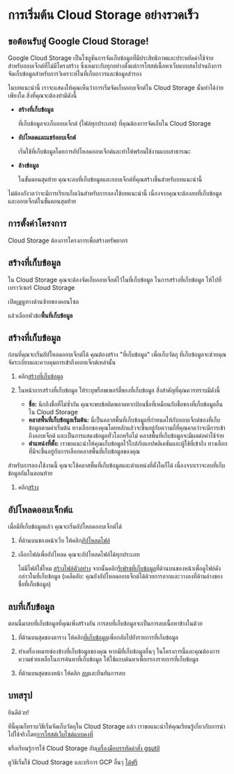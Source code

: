 # การเริ่มต้น Cloud Storage อย่างรวดเร็ว

## ขอต้อนรับสู่ Google Cloud Storage!

<walkthrough-tutorial-url url="https://cloud.google.com/storage/docs/quickstart-console"></walkthrough-tutorial-url>

Google Cloud Storage เป็นโซลูชันการจัดเก็บข้อมูลที่มีประสิทธิภาพและประหยัดค่าใช้จ่ายสำหรับออบเจ็กต์ที่ไม่มีโครงสร้าง ซึ่งเหมาะกับทุกอย่างตั้งแต่การโฮสต์เนื้อหาเว็บแบบสดไปจนถึงการจัดเก็บข้อมูลสำหรับการวิเคราะห์ในที่เก็บถาวรและข้อมูลสำรอง

ในบทแนะนำนี้ เราจะแสดงให้คุณเห็นว่าการเริ่มจัดเก็บออบเจ็กต์ใน Cloud Storage นั้นทำได้ง่ายเพียงใด สิ่งที่คุณจะต้องทำมีดังนี้

  *  **สร้างที่เก็บข้อมูล**

     ที่เก็บข้อมูลจะเก็บออบเจ็กต์ (ไฟล์ทุกประเภท) ที่คุณต้องการจัดเก็บใน Cloud Storage

  *  **อัปโหลดและแชร์ออบเจ็กต์**

     เริ่มใช้ที่เก็บข้อมูลโดยการอัปโหลดออบเจ็กต์และทำให้พร้อมใช้งานแบบสาธารณะ

  *  **ล้างข้อมูล**

     ในขั้นตอนสุดท้าย คุณจะลบที่เก็บข้อมูลและออบเจ็กต์ที่คุณสร้างขึ้นสำหรับบทแนะนำนี้

ไม่ต้องกังวลว่าจะมีการเรียกเก็บเงินสำหรับการลองใช้บทแนะนำนี้ เนื่องจากคุณจะต้องลบที่เก็บข้อมูลและออบเจ็กต์ในขั้นตอนสุดท้าย

## การตั้งค่าโครงการ

Cloud Storage ต้องการโครงการเพื่อสร้างทรัพยากร

<walkthrough-project-billing-setup></walkthrough-project-billing-setup>

## สร้างที่เก็บข้อมูล

ใน Cloud Storage คุณจะต้องจัดเก็บออบเจ็กต์ไว้ในที่เก็บข้อมูล ในการสร้างที่เก็บข้อมูล ให้ไปที่เบราว์เซอร์ Cloud Storage

เปิด[เมนู][spotlight-menu]ทางด้านซ้ายของคอนโซล

แล้วเลือกหัวข้อ**พื้นที่เก็บข้อมูล**

<walkthrough-menu-navigation sectionid="STORAGE_SECTION"></walkthrough-menu-navigation>

## สร้างที่เก็บข้อมูล

ก่อนที่คุณจะเริ่มอัปโหลดออบเจ็กต์ได้ คุณต้องสร้าง "ที่เก็บข้อมูล" เพื่อเก็บวัตถุ ที่เก็บข้อมูลจะช่วยคุณจัดระเบียบและควบคุมการเข้าถึงออบเจ็กต์เหล่านั้น

  1. คลิก[สร้างที่เก็บข้อมูล](walkthrough://spotlight-pointer?cssSelector=#p6ntest-cloudstorage-create-first-bucket-button,)

  1. ในหน้าการสร้างที่เก็บข้อมูล ให้ระบุพร็อพเพอร์ตี้ของที่เก็บข้อมูล สิ่งสำคัญที่คุณควรทราบมีดังนี้

     *  **ชื่อ:** นึกถึงชื่อที่ไม่ซ้ำกัน คุณจะพบข้อผิดพลาดหากป้อนชื่อที่เหมือนกับชื่อของที่เก็บข้อมูลอื่นใน Cloud Storage
     *  **คลาสพื้นที่เก็บข้อมูลเริ่มต้น:** นี่เป็นคลาสพื้นที่เก็บข้อมูลที่กำหนดให้กับออบเจ็กต์ของที่เก็บข้อมูลตามค่าเริ่มต้น ทางเลือกของคุณโดยหลักแล้วจะขึ้นอยู่กับความถี่ที่คุณคาดว่าจะมีการเข้าถึงออบเจ็กต์ และเป็นการแสดงข้อมูลทั่วโลกหรือไม่ คลาสพื้นที่เก็บข้อมูลจะมีผลต่อค่าใช้จ่าย
     *  **ตำแหน่งที่ตั้ง:** เราขอแนะนำให้คุณเก็บข้อมูลไว้ใกล้กับแอปพลิเคชันและผู้ใช้ที่เข้าถึง ทางเลือกที่มีจะขึ้นอยู่กับการเลือกคลาสพื้นที่เก็บข้อมูลของคุณ

สำหรับการลองใช้งานนี้ คุณจะใช้คลาสพื้นที่เก็บข้อมูลและตำแหน่งที่ตั้งใดก็ได้ เนื่องจากเราจะลบที่เก็บข้อมูลกันในตอนท้าย

  1. คลิก[สร้าง][spotlight-create-button]

## อัปโหลดออบเจ็กต์แ

เมื่อมีที่เก็บข้อมูลแล้ว คุณจะเริ่มอัปโหลดออบเจ็กต์ได้

  1. ที่ด้านบนของหน้าเว็บ ให้คลิก[อัปโหลดไฟล์][spotlight-upload-file]

  1. เลือกไฟล์เพื่ออัปโหลด คุณจะอัปโหลดไฟล์ได้ทุกประเภท

     ไม่มีไฟล์ใช่ไหม [สร้างไฟล์ตัวอย่าง][create-sample-file] จากนั้นคลิก[รีเฟรชที่เก็บข้อมูล][spotlight-refresh-bucket]ที่ด้านบนของหน้าเพื่อดูไฟล์ดังกล่าวในที่เก็บข้อมูล (เคล็ดลับ: คุณยังอัปโหลดออบเจ็กต์ได้ด้วยการลากและวางลงที่ด้านล่างของชื่อที่เก็บข้อมูล)

## ลบที่เก็บข้อมูล

ตอนนี้มาลบที่เก็บข้อมูลที่คุณเพิ่งสร้างกัน การลบที่เก็บข้อมูลจะเป็นการลบเนื้อหาข้างในด้วย

  1. ที่ด้านบนสุดของตาราง ให้คลิก[ที่เก็บข้อมูล][spotlight-buckets-link]เพื่อกลับไปยังรายการที่เก็บข้อมูล

  1. ทำเครื่องหมายช่องข้างที่เก็บข้อมูลของคุณ หากมีที่เก็บข้อมูลอื่นๆ ในโครงการนี้และคุณต้องการความช่วยเหลือในการค้นหาที่เก็บข้อมูล ให้ใช้แถบค้นหาเพื่อกรองรายการที่เก็บข้อมูล

  1. ที่ด้านบนสุดของหน้า ให้คลิก [ลบ][spotlight-delete-buckets]และยืนยันการลบ

## บทสรุป

<walkthrough-conclusion-trophy></walkthrough-conclusion-trophy>

ยินดีด้วย!

ทีนี้คุณก็ทราบวิธีเริ่มจัดเก็บวัตถุใน Cloud Storage แล้ว เราขอแนะนำให้คุณเรียนรู้เกี่ยวกับการนำไปใช้จริงโดย[การโฮสต์เว็บไซต์แบบคงที่](https://cloud.google.com/storage/docs/hosting-static-website)

หรือเรียนรู้การใช้ Cloud Storage กับ[เครื่องมือบรรทัดคำสั่ง gsutil](https://cloud.google.com/storage/docs/quickstart-gsutil)

ดูวิธีเริ่มใช้ Cloud Storage และบริการ GCP อื่นๆ [ได้ฟรี](https://cloud.google.com/free)

[create-sample-file]: walkthrough://create-sample-storage-file
[spotlight-buckets-link]: walkthrough://spotlight-pointer?cssSelector=.p6n-cloudstorage-path-link
[spotlight-create-bucket]: walkthrough://spotlight-pointer?cssSelector=#p6ntest-cloudstorage-create-first-bucket-button,#p6n-cloudstorage-create-bucket
[spotlight-create-button]: walkthrough://spotlight-pointer?cssSelector=#p6ntest-gcs-create-bucket-button
[spotlight-delete-buckets]: walkthrough://spotlight-pointer?spotlightId=gcs-action-bar-delete-bucket
[spotlight-menu]: walkthrough://spotlight-pointer?spotlightId=console-nav-menu
[spotlight-public-link]: walkthrough://spotlight-pointer?cssSelector=.p6n-cloudstorage-browser-public-label
[spotlight-refresh-bucket]: walkthrough://spotlight-pointer?spotlightId=gcs-action-bar-refresh-objects
[spotlight-share-public]: walkthrough://spotlight-pointer?cssSelector=.p6n-cloudstorage-browser-public-checkbox
[spotlight-upload-file]: walkthrough://spotlight-pointer?spotlightId=gcs-action-bar-upload-file
